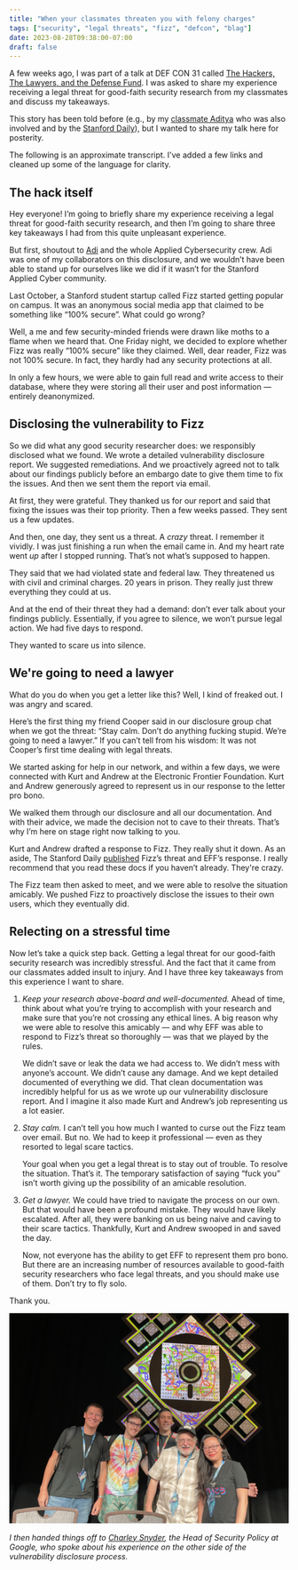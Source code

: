 ```yaml
---
title: "When your classmates threaten you with felony charges"
tags: ["security", "legal threats", "fizz", "defcon", "blag"]
date: 2023-08-28T09:38:00-07:00
draft: false
---
```


A few weeks ago, I was part of a talk at DEF CON 31 called [The Hackers, The Lawyers, and the Defense Fund](https://forum.defcon.org/node/245742). I was asked to share my experience receiving a legal threat for good-faith security research from my classmates and discuss my takeaways.

This story has been told before (e.g., by my [classmate Aditya](https://saligrama.io/blog/post/firebase-insecure-by-default/) who was also involved and by the [Stanford Daily](https://stanforddaily.com/2022/11/01/opinion-fizz-previously-compromised-its-users-privacy-it-may-do-so-again/)), but I wanted to share my talk here for posterity.

The following is an approximate transcript. I've added a few links and cleaned up some of the language for clarity.

## The hack itself

Hey everyone! I’m going to briefly share my experience receiving a legal threat for good-faith security research, and then I’m going to share three key takeaways I had from this quite unpleasant experience.

But first, shoutout to [Adi](https://saligrama.io) and the whole Applied Cybersecurity crew. Adi was one of my collaborators on this disclosure, and we wouldn’t have been able to stand up for ourselves like we did if it wasn’t for the Stanford Applied Cyber community.

Last October, a Stanford student startup called Fizz started getting popular on campus. It was an anonymous social media app that claimed to be something like “100% secure”. What could go wrong?

Well, a me and few security-minded friends were drawn like moths to a flame when we heard that. One Friday night, we decided to explore whether Fizz was really “100% secure” like they claimed. Well, dear reader, Fizz was not 100% secure. In fact, they hardly had any security protections at all.  

In only a few hours, we were able to gain full read and write access to their database, where they were storing all their user and post information — entirely deanonymized.

## Disclosing the vulnerability to Fizz

So we did what any good security researcher does: we responsibly disclosed what we found. We wrote a detailed vulnerability disclosure report. We suggested remediations. And we proactively agreed not to talk about our findings publicly before an embargo date to give them time to fix the issues. And then we sent them the report via email. 

At first, they were grateful. They thanked us for our report and said that fixing the issues was their top priority. Then a few weeks passed. They sent us a few updates.

And then, one day, they sent us a threat. A *crazy* threat. I remember it vividly. I was just finishing a run when the email came in. And my heart rate went *up* after I stopped running. That’s not what’s supposed to happen.

They said that we had violated state and federal law. They threatened us with civil and criminal charges. 20 years in prison. They really just threw everything they could at us.

And at the end of their threat they had a demand: don’t ever talk about your findings publicly. Essentially, if you agree to silence, we won’t pursue legal action. We had five days to respond.

They wanted to scare us into silence.

## We're going to need a lawyer

What do you do when you get a letter like this? Well, I kind of freaked out. I was angry and scared.

Here’s the first thing my friend Cooper said in our disclosure group chat when we got the threat: “Stay calm. Don’t do anything fucking stupid. We’re going to need a lawyer.” If you can’t tell from his wisdom: It was not Cooper’s first time dealing with legal threats.

We started asking for help in our network, and within a few days, we were connected with Kurt and Andrew at the Electronic Frontier Foundation. Kurt and Andrew generously agreed to represent us in our response to the letter pro bono.

We walked them through our disclosure and all our documentation. And with their advice, we made the decision not to cave to their threats. That’s why I’m here on stage right now talking to you.

Kurt and Andrew drafted a response to Fizz. They really shut it down. As an aside, The Stanford Daily [published](https://stanforddaily.com/2022/11/01/opinion-fizz-previously-compromised-its-users-privacy-it-may-do-so-again/) Fizz’s threat and EFF’s response. I really recommend that you read these docs if you haven’t already. They're crazy.

The Fizz team then asked to meet, and we were able to resolve the situation amicably. We pushed Fizz to proactively disclose the issues to their own users, which they eventually did.

## Relecting on a stressful time

Now let’s take a quick step back. Getting a legal threat for our good-faith security research was incredibly stressful. And the fact that it came from our classmates added insult to injury. And I have three key takeaways from this experience I want to share.

1. _Keep your research above-board and well-documented._ Ahead of time, think about what you’re trying to accomplish with your research and make sure that you’re not crossing any ethical lines. A big reason why we were able to resolve this amicably — and why EFF was able to respond to Fizz’s threat so thoroughly — was that we played by the rules.

   We didn’t save or leak the data we had access to. We didn’t mess with anyone’s account. We didn’t cause any damage. And we kept detailed documented of everything we did. That clean documentation was incredibly helpful for us as we wrote up our vulnerability disclosure report. And I imagine it also made Kurt and Andrew’s job representing us a lot easier.

2. _Stay calm._ I can’t tell you how much I wanted to curse out the Fizz team over email. But no. We had to keep it professional — even as they resorted to legal scare tactics.

   Your goal when you get a legal threat is to stay out of trouble. To resolve the situation. That’s it. The temporary satisfaction of saying “fuck you” isn’t worth giving up the possibility of an amicable resolution.

3. _Get a lawyer._ We could have tried to navigate the process on our own. But that would have been a profound mistake. They would have likely escalated. After all, they were banking on us being naive and caving to their scare tactics. Thankfully, Kurt and Andrew swooped in and saved the day.

   Now, not everyone has the ability to get EFF to represent them pro bono. But there are an increasing number of resources available to good-faith security researchers who face legal threats, and you should make use of them. Don’t try to fly solo.

Thank you.

![A photo of us after the talk. From left to right: Charley Snyder (Google), me, Harley Geiger (Venable), Kurt Opsahl (Filecoin Foundation), Hannah Zhao (EFF)](classmates-legal-threat-fizz-defcon-media/talk.jpeg)

_I then handed things off to [Charley Snyder](https://twitter.com/charley_snyder_), the Head of Security Policy at Google, who spoke about his experience on the other side of the vulnerability disclosure process._
